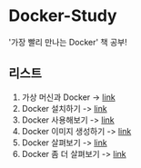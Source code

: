 # Docker-Study
'가장 빨리 만나는 Docker' 책 공부!

## 리스트

 1. 가상 머신과 Docker -> [link](https://github.com/j961224/Docker-Study/blob/main/DockerDescription/1.1%20%EA%B0%80%EC%83%81%EB%A8%B8%EC%8B%A0%EA%B3%BC%20Docker.md)
 2. Docker 설치하기 -> [link](https://github.com/j961224/Docker-Study/blob/main/DockerDescription/2.%20Docker%20%EC%84%A4%EC%B9%98%ED%95%98%EA%B8%B0.md)
 3. Docker 사용해보기 -> [link](https://github.com/j961224/Docker-Study/blob/main/DockerDescription/3.%20Docker%20%EC%82%AC%EC%9A%A9%ED%95%B4%EB%B3%B4%EA%B8%B0.md)
 4. Docker 이미지 생성하기 -> [link](https://github.com/j961224/Docker-Study/blob/main/DockerDescription/4.%20Docker%20%EC%9D%B4%EB%AF%B8%EC%A7%80%20%EC%83%9D%EC%84%B1%ED%95%98%EA%B8%B0.md)
 5. Docker 살펴보기 -> [link](https://github.com/j961224/Docker-Study/blob/main/DockerDescription/5.%20Docker%20%EC%82%B4%ED%8E%B4%EB%B3%B4%EA%B8%B0.md)
 6. Docker 좀 더 살펴보기 -> [link](https://github.com/j961224/Docker-Study/blob/main/DockerDescription/6.%20Docker%20%EC%A2%80%20%EB%8D%94%20%ED%99%9C%EC%9A%A9%ED%95%98%EA%B8%B0.md)
